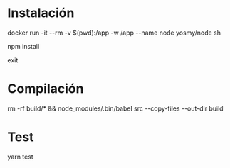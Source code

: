# Instalación

docker run -it --rm -v $(pwd):/app -w /app --name node yosmy/node sh

npm install

exit

# Compilación

rm -rf build/* && node_modules/.bin/babel src --copy-files --out-dir build

# Test

yarn test
